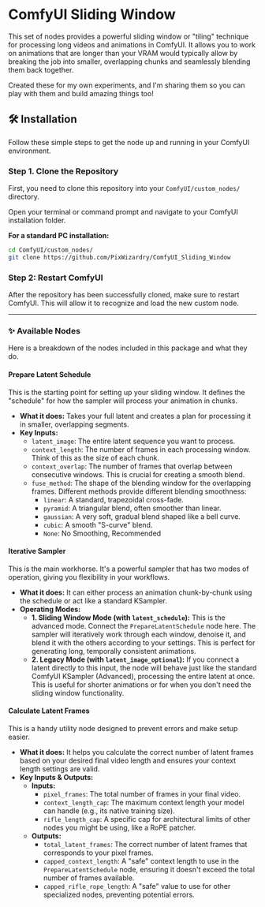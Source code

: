# ComfyUI Sliding Window

This set of nodes provides a powerful sliding window or "tiling" technique for processing long videos and animations in ComfyUI. It allows you to work on animations that are longer than your VRAM would typically allow by breaking the job into smaller, overlapping chunks and seamlessly blending them back together. 

Created these for my own experiments, and I'm sharing them so you can play with them and build amazing things too!

## 🛠️ Installation

Follow these simple steps to get the node up and running in your ComfyUI environment.

### Step 1. Clone the Repository

First, you need to clone this repository into your `ComfyUI/custom_nodes/` directory.

Open your terminal or command prompt and navigate to your ComfyUI installation folder.

**For a standard PC installation:**
```bash
cd ComfyUI/custom_nodes/
git clone https://github.com/PixWizardry/ComfyUI_Sliding_Window
```

### Step 2: Restart ComfyUI

After the repository has been successfully cloned, make sure to restart ComfyUI. This will allow it to recognize and load the new custom node.

---

### ✨ Available Nodes

Here is a breakdown of the nodes included in this package and what they do.

#### **Prepare Latent Schedule**
This is the starting point for setting up your sliding window. It defines the "schedule" for how the sampler will process your animation in chunks.

*   **What it does:** Takes your full latent and creates a plan for processing it in smaller, overlapping segments.
*   **Key Inputs:**
    *   `latent_image`: The entire latent sequence you want to process.
    *   `context_length`: The number of frames in each processing window. Think of this as the size of each chunk.
    *   `context_overlap`: The number of frames that overlap between consecutive windows. This is crucial for creating a smooth blend.
    *   `fuse_method`: The shape of the blending window for the overlapping frames. Different methods provide different blending smoothness:
        *   `linear`: A standard, trapezoidal cross-fade.
        *   `pyramid`: A triangular blend, often smoother than linear.
        *   `gaussian`: A very soft, gradual blend shaped like a bell curve.
        *   `cubic`: A smooth "S-curve" blend.
        *   `None`: No Smoothing, Recommended

#### **Iterative Sampler**
This is the main workhorse. It's a powerful sampler that has two modes of operation, giving you flexibility in your workflows.

*   **What it does:** It can either process an animation chunk-by-chunk using the schedule or act like a standard KSampler.
*   **Operating Modes:**
    *   **1. Sliding Window Mode (with `latent_schedule`):** This is the advanced mode. Connect the `PrepareLatentSchedule` node here. The sampler will iteratively work through each window, denoise it, and blend it with the others according to your settings. This is perfect for generating long, temporally consistent animations.
    *   **2. Legacy Mode (with `latent_image_optional`):** If you connect a latent directly to this input, the node will behave just like the standard ComfyUI KSampler (Advanced), processing the entire latent at once. This is useful for shorter animations or for when you don't need the sliding window functionality.

#### **Calculate Latent Frames**
This is a handy utility node designed to prevent errors and make setup easier.

*   **What it does:** It helps you calculate the correct number of latent frames based on your desired final video length and ensures your context length settings are valid.
*   **Key Inputs & Outputs:**
    *   **Inputs:**
        *   `pixel_frames`: The total number of frames in your final video.
        *   `context_length_cap`: The maximum context length your model can handle (e.g., its native training size).
        *   `rifle_length_cap`: A specific cap for architectural limits of other nodes you might be using, like a RoPE patcher.
    *   **Outputs:**
        *   `total_latent_frames`: The correct number of latent frames that corresponds to your pixel frames.
        *   `capped_context_length`: A "safe" context length to use in the `PrepareLatentSchedule` node, ensuring it doesn't exceed the total number of frames available.
        *   `capped_rifle_rope_length`: A "safe" value to use for other specialized nodes, preventing potential errors.
